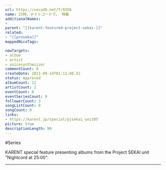 ```yaml
---
url: https://vocadb.net/T/8356
name: 25時、ナイトコードで。 特集
additionalNames: 
- 
parent: "[[karent-featured-project-sekai-]]"
related:
- "[[proseka]]"
mappedNicoTags:

newTargets:
- album
- artist
- voicesynthesizer
commentCount: 0
createDate: 2021-09-14T01:11:48.32
status: Approved
albumCount: 11
artistCount: 2
eventCount: 0
eventSeriesCount: 0
followerCount: 3
songListCount: 0
songCount: 0
links: 
- https://karent.jp/special/pjsekai_unit05
picture: true
descriptionLength: 90
---
```


#Series

KARENT special feature presenting albums from the Project SEKAI unit "Nightcord at 25:00".

---

